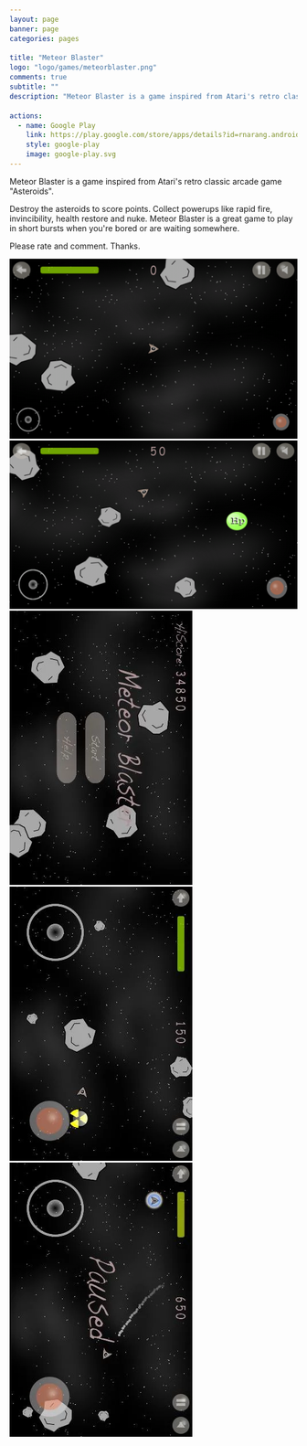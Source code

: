 ```yaml
---
layout: page
banner: page
categories: pages

title: "Meteor Blaster"
logo: "logo/games/meteorblaster.png"
comments: true
subtitle: ""
description: "Meteor Blaster is a game inspired from Atari's retro classic arcade game, Asteroids"

actions:
  - name: Google Play
    link: https://play.google.com/store/apps/details?id=rnarang.android.games.meteorblaster
    style: google-play
    image: google-play.svg
---
```


Meteor Blaster is a game inspired from Atari's retro classic arcade game "Asteroids".

Destroy the asteroids to score points. Collect powerups like rapid fire, invincibility, health restore and nuke. Meteor Blaster is a great game to play in short bursts when you're bored or are waiting somewhere.

Please rate and comment. Thanks.

![Screenshot](/img/screenshots/games/meteorblaster/screenshot-1.png "Screenshot")
![Screenshot](/img/screenshots/games/meteorblaster/screenshot-2.png "Screenshot")
![Screenshot](/img/screenshots/games/meteorblaster/screenshot-3.png "Screenshot")
![Screenshot](/img/screenshots/games/meteorblaster/screenshot-4.png "Screenshot")
![Screenshot](/img/screenshots/games/meteorblaster/screenshot-5.png "Screenshot")

